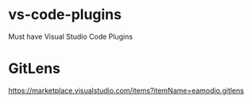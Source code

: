 # vs-code-plugins
Must have Visual Studio Code Plugins

# GitLens
https://marketplace.visualstudio.com/items?itemName=eamodio.gitlens
